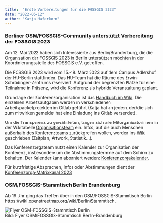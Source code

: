 ```yaml
---
title:  "Erste Vorbereitungen für die FOSSGIS 2023"
date: "2022-05-12"
author: "Katja Haferkorn"
---
```


### Berliner OSM/FOSSGIS-Community unterstützt Vorbereitung der FOSSGIS 2023

Am 12. Mai 2022 haben sich Interessierte aus Berlin/Brandenburg, die die Organisation der FOSSGIS 2023 in Berlin untersützen möchten in der Koordinierungsstelle des FOSSGIS e.V. getroffen.

Die FOSSGIS 2023 wird vom 15.-18. März 2023 auf dem Campus Adlershof der HU-Berlin stattfinden. Das HU-Team hat die Räume des Erwin-Schrödinger-Zentrums reserviert. Aufgrund der begrenzten Plätze für eine Teilnahme in Präsenz, wird die Konferenz als hybride Veranstaltung geplant. 

Grundlage der Konferenzorganisation ist das [Handbuch im Wiki](https://www.fossgis.de/wiki/Handbuch). Die einzelnen Arbeitsaufgaben werden in verschiedenen Arbeitspacketprojekten im Gitlab geführt (Katja hat an jede:n, der/die sich zum mitwirken gemeldet hat eine Einladung ins Gitlab versendet).

Um die Transparenz zu gewährleiten, tragen sich alle Mitorganisatorinnen in der Wikitabelle [Organisationsteam](https://www.fossgis.de/wiki/Konferenz_2023/Organisationsteam) ein. Infos, auf die auch Menschen außerhalb des Konferenzteams zurückgreifen wollen, werden ins [Wiki](https://www.fossgis.de/wiki/Kategorie:FOSSGIS_Konferenz_2023) geschrieben (Zeitplan, Artwork, Statistik...).

Das Konferenzorgateam nutzt einen Kalender zur Organisation der Konferenz, insbesondere um die Abstimmungstermine auf dem Schirm zu behalten. Der Kalender kann abonniert werden: [Konferenzorgakalender](webcal://calendar.fossgis.de/konferenz-orga.ical).

Für kurzfristige Absprachen, Infos oder Abstimmungen dient der [Konferenzorga-Matrixkanal 2023](https://matrix.to/#/!tJQrRrFaqraZdWsEdM:matrix.org?).

### OSM/FOSSGIS-Stammtisch Berlin Brandenburg

Ab 19 Uhr ging das Treffen über in den OSM/FOSSGIS-Stammtisch Berlin https://wiki.openstreetmap.org/wiki/Berlin/Stammtisch.

![Flyer OSM-FOSSGIS-Stammtisch Berlin](/news/images/2022_05_12_Stammtisch_OSM_FOSSGIS.png)  
Bild: Flyer OSM/FOSSGIS-Stammtisch Berlin-Brandenburg


